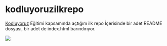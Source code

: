 # kodluyoruzilkrepo
[Kodluyoruz](https://www.kodluyoruz.org/) Eğitimi kapsamında açtığım ilk repo  İçerisinde bir adet README dosyası, bir adet de index.html barındırıyor.

![](C:\Users\erkut\OneDrive\Masaüstü\Patika\kodluyoruzilkrepo\resim.png)